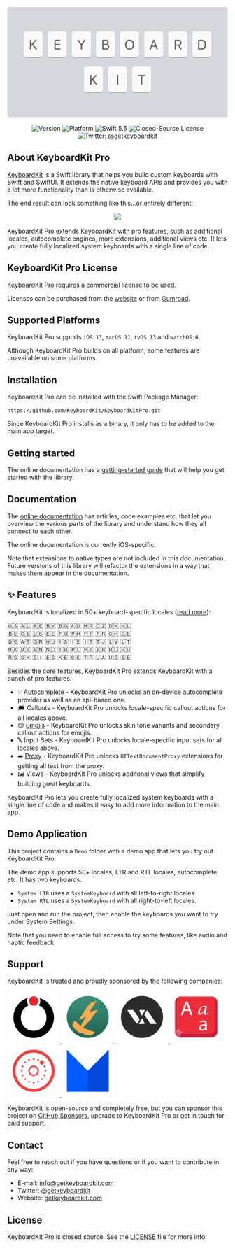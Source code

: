 <p align="center">
    <img src ="Resources/Logo.png" width=600 />
</p>

<p align="center">
    <img src="https://img.shields.io/github/v/release/KeyboardKit/KeyboardKit?color=%2300550&sort=semver" alt="Version" />
    <img src="https://img.shields.io/cocoapods/p/KeyboardKit.svg?style=flat" alt="Platform" />
    <img src="https://img.shields.io/badge/Swift-5.5-orange.svg" alt="Swift 5.5" />
    <img src="https://img.shields.io/github/license/KeyboardKit/KeyboardKit" alt="Closed-Source License" />
    <a href="https://twitter.com/getkeyboardkit">
        <img src="https://img.shields.io/badge/contact-@getkeyboardkit-blue.svg?style=flat" alt="Twitter: @getkeyboardkit" />
    </a>
</p>



## About KeyboardKit Pro

[KeyboardKit][KeyboardKit] is a Swift library that helps you build custom keyboards with Swift and SwiftUI. It extends the native keyboard APIs and provides you with a lot more functionality than is otherwise available.

The end result can look something like this...or entirely different:

<p align="center">
    <img src ="https://github.com/KeyboardKit/KeyboardKit/blob/master/Resources/Demo.gif?raw=true" width="300" />
</p> 

KeyboardKit Pro extends KeyboardKit with pro features, such as additional locales, autocomplete engines, more extensions, additional views etc. It lets you create fully localized system keyboards with a single line of code. 
 


## KeyboardKit Pro License

KeyboardKit Pro requires a commercial license to be used. 

Licenses can be purchased from the [website][Website] or from [Gumroad][Gumroad].



## Supported Platforms

KeyboardKit Pro supports `iOS 13`, `macOS 11`, `tvOS 13` and `watchOS 6`.

Although KeyboardKit Pro builds on all platform, some features are unavailable on some platforms. 



## Installation

KeyboardKit Pro can be installed with the Swift Package Manager:

```
https://github.com/KeyboardKit/KeyboardKitPro.git
```

Since KeyboardKit Pro installs as a binary, it only has to be added to the main app target.



## Getting started

The online documentation has a [getting-started guide][Getting-Started] that will help you get started with the library.



## Documentation

The [online documentation][Documentation] has articles, code examples etc. that let you overview the various parts of the library and understand how they all connect to each other.

The online documentation is currently iOS-specific.

Note that extensions to native types are not included in this documentation. Future versions of this library will refactor the extensions in a way that makes them appear in the documentation.



## ✨ Features

KeyboardKit is localized in 50+ keyboard-specific locales ([read more][KeyboardKit]):

🇺🇸 🇦🇱 🇦🇪 🇧🇾 🇧🇬 🇦🇩 🇭🇷 🇨🇿 🇩🇰 🇳🇱 <br />
🇧🇪 🇬🇧 🇺🇸 🇪🇪 🇫🇴 🇵🇭 🇫🇮 🇫🇷 🇨🇭 🇬🇪 <br />
🇩🇪 🇦🇹 🇬🇷 🇭🇺 🇮🇸 🇮🇪 🇮🇹 🇹🇯 🇱🇻 🇱🇹 <br />
🇲🇰 🇲🇹 🇲🇳 🇳🇴 🇮🇷 🇵🇱 🇵🇹 🇧🇷 🇷🇴 🇷🇺 <br />
🇷🇸 🇸🇰 🇸🇮 🇪🇸 🇰🇪 🇸🇪 🇹🇷 🇺🇦 🇺🇸 🇧🇪 <br />

Besides the core features, KeyboardKit Pro extends KeyboardKit with a bunch of pro features:

* 💡 [Autocomplete][Autocomplete] - KeyboardKit Pro unlocks an on-device autocomplete provider as well as an api-based one.
* 🗯 Callouts - KeyboardKit Pro unlocks locale-specific callout actions for all locales above.
* 😊 [Emojis][Emojis] - KeyboardKit Pro unlocks skin tone variants and secondary callout actions for emojis. 
* 🔤 Input Sets - KeyboardKit Pro unlocks locale-specific input sets for all locales above.
* ➡️ [Proxy][Proxy] - KeyboardKit Pro unlocks `UITextDocumentProxy` extensions for getting all text from the proxy.
* 🖼 Views - KeyboardKit Pro unlocks additonal views that simplify building great keyboards.

KeyboardKit Pro lets you create fully localized system keyboards with a single line of code and makes it easy to add more information to the main app. 



## Demo Application

This project contains a `Demo` folder with a demo app that lets you try out KeyboardKit Pro.

The demo app supports 50+ locales, LTR and RTL locales, autocomplete etc. It has two keyboards:  

* `System LTR` uses a `SystemKeyboard` with all left-to-right locales.
* `System RTL` uses a `SystemKeyboard` with all right-to-left locales.

Just open and run the project, then enable the keyboards you want to try under System Settings. 

Note that you need to enable full access to try some features, like audio and haptic feedback.



## Support

KeyboardKit is trusted and proudly sponsored by the following companies:

<a href="https://www.oribi.se/en">
    <img src="Resources/sponsors/oribi.png" alt="Oribi Icon" title="Oribi" width=120 />
</a>
<a href="https://www.phonetoroam.com">
    <img src="Resources/sponsors/phonetoroam.png" alt="phonetoroam Icon" title="phonetoroam" width=120 />
</a>
<a href="https://vitalisapps.com">
    <img src="Resources/sponsors/vitalis.png" alt="Vitalis Icon" title="Vitalis" width=120 />
</a>
<a href="https://letterkey.eu">
    <img src="Resources/sponsors/letterkey.png" alt="LetterKey Icon" title="LetterKey" width=120 />
</a>
<a href="http://anomaly.net.au">
    <img src="Resources/sponsors/anomaly.png" alt="Anomaly Software Icon" title="Anomaly Software" width=120 />
</a>
<a href="https://www.milocreative.com">
    <img src="Resources/sponsors/milo.png" alt="Milo Creative Icon" title="Milo Creative" width=120 />
</a>

KeyboardKit is open-source and completely free, but you can sponsor this project on [GitHub Sponsors][Sponsors], upgrade to KeyboardKit Pro or get in touch for paid support.



## Contact

Feel free to reach out if you have questions or if you want to contribute in any way:

* E-mail: [info@getkeyboardkit.com][Email]
* Twitter: [@getkeyboardkit][Twitter]
* Website: [getkeyboardkit.com][Website]



## License

KeyboardKit Pro is closed source. See the [LICENSE][License] file for more info.



[Email]: mailto:info@getkeyboardkit.com
[Twitter]: http://www.twitter.com/getkeyboardkit
[Website]: https://getkeyboardkit.com
[Sponsors]: https://github.com/sponsors/danielsaidi
[KeyboardKit]: https://github.com/KeyboardKit/KeyboardKit
[Gumroad]: https://danielsaidi.gumroad.com

[Documentation]: https://keyboardkit.github.io/KeyboardKitPro/documentation/keyboardkitpro/
[Getting-Started]: https://keyboardkit.github.io/KeyboardKitPro/documentation/keyboardkitpro/getting-started-with-keyboardkit-pro

[Autocomplete]: https://keyboardkit.github.io/KeyboardKitPro/documentation/keyboardkitpro/understanding-autocomplete
[Emojis]: https://keyboardkit.github.io/KeyboardKitPro/documentation/keyboardkitpro/understanding-emojis
[Proxy]: https://keyboardkit.github.io/KeyboardKitPro/documentation/keyboardkitpro/understanding-document-proxy-extensions

[License]: https://github.com/KeyboardKit/KeyboardKitPro/blob/master/LICENSE
